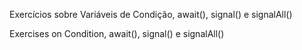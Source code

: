 Exercícios sobre Variáveis de Condição, await(), signal() e signalAll()

Exercises on Condition, await(), signal() e signalAll()
